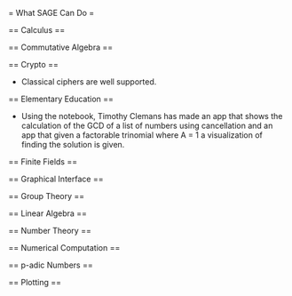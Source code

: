 = What SAGE Can Do =

== Calculus ==

== Commutative Algebra ==

== Crypto ==

 * Classical ciphers are well supported.

== Elementary Education ==

 * Using the notebook, Timothy Clemans has made an app that shows the calculation of the GCD of a list of numbers using cancellation and an app that given a factorable trinomial where A = 1 a visualization of finding the solution is given.

== Finite Fields ==

== Graphical Interface ==

== Group Theory ==

== Linear Algebra ==

== Number Theory ==

== Numerical Computation ==

== p-adic Numbers ==

== Plotting ==
